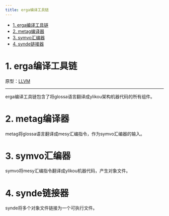 ```yaml
---
title: erga编译工具链
---
```


- [1. erga编译工具链](#1-erga编译工具链)
- [2. metag编译器](#2-metag编译器)
- [3. symvo汇编器](#3-symvo汇编器)
- [4. synde链接器](#4-synde链接器)

# 1. erga编译工具链

原型：[LLVM](https://llvm.org/)

---

erga编译工具链包含了将glossa语言翻译成ylikou架构机器代码的所有组件。

# 2. metag编译器

metag将glossa语言翻译成mesy汇编指令，作为symvo汇编器的输入。

# 3. symvo汇编器

symvo将mesy汇编指令翻译成ylikou机器代码，产生对象文件。

# 4. synde链接器

synde将多个对象文件链接为一个可执行文件。
